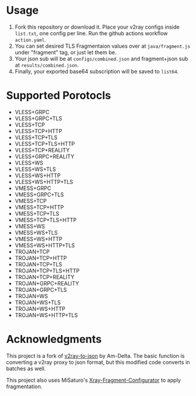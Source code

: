 # Usage
1. Fork this repository or download it. Place your v2ray configs inside `list.txt`, one config per line. Run the github actions workflow `action.yaml`.
2. You can set desired TLS Fragmentaion values over at `java/fragment.js` under "fragment" tag, or just let them be.
3. Your json sub will be at `configs/combined.json` and fragment+json sub at `results/combined.json`.
4. Finally, your exported base64 subscription will be saved to `list64`.

# Supported Porotocls

- VLESS+GRPC
- VLESS+GRPC+TLS
- VLESS+TCP
- VLESS+TCP+HTTP
- VLESS+TCP+TLS
- VLESS+TCP+TLS+HTTP
- VLESS+TCP+REALITY
- VLESS+GRPC+REALITY
- VLESS+WS
- VLESS+WS+TLS
- VLESS+WS+HTTP
- VLESS+WS+HTTP+TLS
- VMESS+GRPC
- VMESS+GRPC+TLS
- VMESS+TCP
- VMESS+TCP+HTTP
- VMESS+TCP+TLS
- VMESS+TCP+TLS+HTTP
- VMESS+WS
- VMESS+WS+TLS
- VMESS+WS+HTTP
- VMESS+WS+HTTP+TLS
- TROJAN+TCP
- TROJAN+TCP+HTTP
- TROJAN+TCP+TLS
- TROJAN+TCP+TLS+HTTP
- TROJAN+TCP+REALITY
- TROJAN+GRPC+REALITY
- TROJAN+GRPC+TLS
- TROJAN+WS
- TROJAN+WS+TLS
- TROJAN+WS+HTTP
- TROJAN+WS+HTTP+TLS

# Acknowledgments

This project is a fork of [v2ray-to-json](https://www.github.com/Am-Delta/v2ray-to-json) by Am-Delta.
The basic function is converting a v2ray proxy to json format, but this modified code converts in batches as well.

This project also uses MiSaturo's [Xray-Fragment-Configurator](https://github.com/MiSaturo/Xray-Fragment-Configurator) to apply fragmentation.
